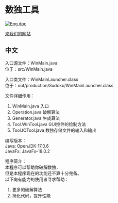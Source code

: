 <h1>数独工具</h1>

<p>
  <a href="README.md"><img src="https://img.shields.io/badge/Document-English-white.svg" alt="Eng doc"/></a>
</p>

<p>
  <a href="https://codeforfree.kesug.com/productions/sudoku">来我们的网站</a>
</p>

<h2>中文</h2>
<p>
入口源文件：WinMain.java<br>
位于：src/WinMain.java<br>

入口类文件：WinMainLauncher.class<br>
位于：out/production/Sudoku/WinMainLauncher.class<br>

文件详细作用：<br>
<ol>
  <li>WinMain.java&nbsp;入口</li>
  <li>Operation.java&nbsp;破解算法</li>
  <li>Generator.java 生成算法</li>
  <li>Tool.WinTool.java&nbsp;GUI控件的绘制方法</li>
  <li>Tool.IOTool.java&nbsp;数独存储文件的输入和输出</li>
</ol>

编写版本：<br>
Java: OpenJDK-17.0.6<br>
JavaFx: JavaFx-18.0.2<br>

程序简介：<br>
本程序可以帮助你破解数独，<br>
但是本程序现在的功能还不算十分完备。<br>
以下向有能力的使用者寻求帮助：<br>
<ol>
  <li>更多的破解算法</li>
  <li>简化代码，提升性能</li>
</ol>

